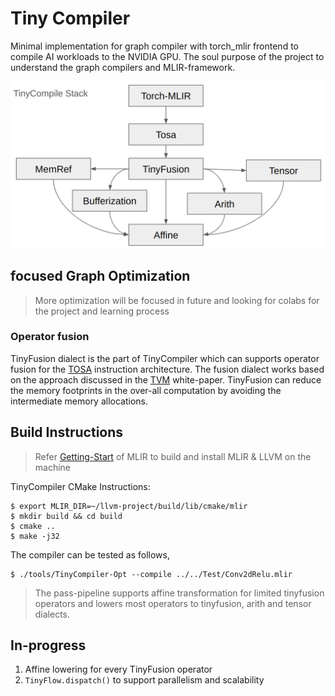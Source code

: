 # Tiny Compiler 
Minimal implementation for graph compiler with torch_mlir frontend to compile AI workloads to the NVIDIA GPU. The soul purpose of the project to understand the graph compilers and MLIR-framework. 

![TinyCompiler-Stack](Docs/TinyCompiler-Stack.png "TinyCompiler-Stack")

## focused Graph Optimization 
> More optimization will be focused in future and looking for colabs for the project and learning process

<h3>Operator fusion</h3>

<!-- A custom fusion dialect to handle hardware-independent operator fusion 
for DNN operator and the approach adopted from [TVM](https://layman-n-ish.github.io/pdfs/TVM_Review_Report.pdf).  -->

TinyFusion dialect is the part of TinyCompiler which can supports operator fusion for the [TOSA](https://mlir.llvm.org/docs/Dialects/TOSA/) instruction architecture. The fusion dialect works based on the approach discussed in the [TVM](https://layman-n-ish.github.io/pdfs/TVM_Review_Report.pdf) white-paper. TinyFusion can reduce the memory footprints in the over-all computation by avoiding the intermediate memory allocations. 

## Build Instructions
> Refer [Getting-Start](https://mlir.llvm.org/getting_started/) of MLIR to build and install MLIR & LLVM on the machine

TinyCompiler CMake Instructions:
```
$ export MLIR_DIR=~/llvm-project/build/lib/cmake/mlir
$ mkdir build && cd build 
$ cmake ..
$ make -j32
```
The compiler can be tested as follows, 
```
$ ./tools/TinyCompiler-Opt --compile ../../Test/Conv2dRelu.mlir 
```
> The pass-pipeline supports affine transformation for limited tinyfusion operators and lowers most operators to tinyfusion, arith and tensor dialects. 

## In-progress 
1. Affine lowering for every TinyFusion operator
2. ```TinyFlow.dispatch()``` to support parallelism and scalability
